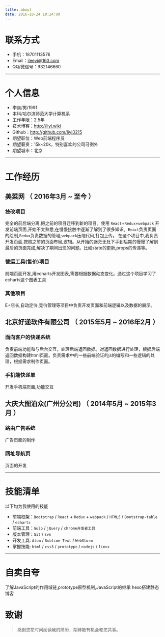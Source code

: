 ```yaml
---
title: about
date: 2016-10-24 10:24:00
---
```


# 联系方式
- 手机：18701113576 
- Email：ileeyi@163.com
- QQ/微信号：932146660

---

# 个人信息

 - 李燚/男/1991 
 - 本科/哈尔滨师范大学计算机系 
 - 工作年限：2.5年
 - 技术博客：http://liyi.wiki
 - Github：http://github.com/liyi0215
 - 期望职位：Web前端程序员
 - 期望薪资：15k~20k，特别喜欢的公司可例外
 - 期望城市：北京
 
---

# 工作经历

## 美菜网 （ 2016年3月 ~ 至今 ）

### 技改项目
完全的前后端分离,把之前的项目迁移到新的项目。使用 `React`+`Redux`+`webpack` 开发前端页面,开始不太熟悉,在慢慢接触中逐渐了解到了很多知识。`React`负责页面的绘制,`Redux`负责数据的管理,`webpack`压缩代码,打包上传。
在这个项目中,我负责开发页面,按照之前的页面布局,逻辑。从开始的迷茫无处下手到后期的慢慢了解到最后的页面完成,解决了期间出现的问题。比如state的更新,props的传递等。

### 营运工具(售价)项目 
前端页面开发,用echarts开发图表,需要根据数据动态变化。通过这个项目学习了echarts这个图表工具

### 其他项目
E+店长,自动定价,竞价管理等项目中负责开发页面和前端逻辑以及数据的展示。
 
## 北京好递软件有限公司 （ 2015年5月 ~ 2016年2月 ）

### 面向客户的快递系统
负责前端功能和与后台交互，处理后端返回数据。对返回数据进行处理，根据后端返回数据构建html页面。负责需求中的一些前端验证的js的编写和一些逻辑的处理，根据需求制作页面。

### 手机端快递单
开发手机端页面,功能交互

## 大庆大图泊众(广州分公司) （ 2014年5月 ~ 2015年3月 ）

### 路由广告系统
广告页面的制作

### 网址导航页
页面的开发

---

# 技能清单

以下均为我使用的技能

- 前端框架：`Bootstrap` / `React` + `Redux` + `webpack` / `HTML5` / `Bootstrap-table` / `echarts`
- 前端工具：`Gulp` / `jQuery` / `chrome开发者工具`
- 版本管理：`Git` / `svn` 
- 开发工具: `Atom` / `Sublime Text` / `WebStorm`
- 掌握技能: `html` / `css3` / `prototype` / `nodejs` / `linux`

---

# 自卖自夸

了解JavaScript的作用域链,prototype原型机制,JavaScript的继承
hexo搭建静态博客

# 致谢
> 感谢您花时间阅读我的简历，期待能有机会和您共事。
<div class="ds-recent-visitors" data-num-items="28" data-avatar-size="42" id="ds-recent-visitors"></div>